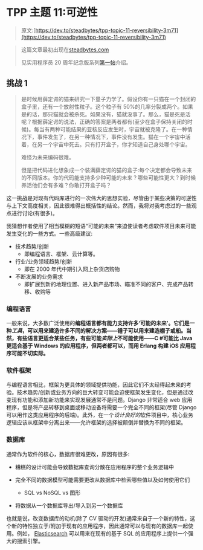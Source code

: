 # TPP 主题 11:可逆性

> 原文:[https://dev.to/steadbytes/tpp-topic-11-reversibility-3m71](https://dev.to/steadbytes/tpp-topic-11-reversibility-3m71)

> 这篇文章最初出现在[steadbytes.com](https://steadbytes.com/blog/the-pragmatic-programmer-20th/topic-11-challenges/)
> 
> 见实用程序员 20 周年纪念版系列[第一帖](https://dev.to/steadbytes/the-pragmatic-programmer-20th-anniversary-edition-series-1e2l)介绍。

## [](#challenge-1)挑战 1

> 是时候用薛定谔的猫来研究一下量子力学了。假设你有一只猫在一个封闭的盒子里，还有一个放射性粒子。这个粒子有 50%的几率分裂成两个。如果是的话，那只猫就会被杀死。如果没有，猫就没事了。那么，猫是死是活呢？根据薛定谔的说法，正确的答案是两者都有(至少在盒子保持关闭的时候)。每当有两种可能结果的亚核反应发生时，宇宙就被克隆了。在一种情况下，事件发生了，在另一种情况下，事件没有发生。猫在一个宇宙中活着，在另一个宇宙中死去。只有打开盒子，你才知道自己身处哪个宇宙。
> 
> 难怪为未来编码很难。
> 
> 但是把代码进化想象成一个装满薛定谔的猫的盒子:每个决定都会导致未来的不同版本。你的代码能支持多少种可能的未来？哪些可能性更大？到时候养活他们会有多难？你敢打开盒子吗？

这一挑战是对现有代码库进行的一次伟大的思想实验，尽管由于某些决策的可逆性与上下文高度相关，因此很难得出概括性的结论。然而，我将对我考虑过的一些观点进行讨论(有很多)。

我猜想作者使用了相当模糊的短语“可能的未来”来迫使读者考虑软件项目未来可能发生变化的一些方式。一些高级建议:

*   技术趋势/创新
    *   即编程语言、框架、云计算等。
*   行业/业务领域趋势/创新
    *   即在 2000 年代中期引入网上杂货店购物
*   不断发展的业务需求
    *   即扩展到新的地理位置、进入新产品市场、瞄准不同的客户、完成产品转移、收购等

### [](#programming-languages)编程语言

一般来说，大多数广泛使用的**编程语言都有能力支持许多‘可能的未来’。它们是一种*工具*，可以用来建造许多不同的解决方案——锤子可以用来建造棚子或船。当然，有些语言更适合某些任务，有些可能*实际上*不可能使用——C #可能比 Java 更适合基于 Windows 的应用程序，但两者都可以，而用 Erlang 构建 iOS 应用程序可能不切实际。**

### [](#software-frameworks)软件框架

与编程语言相比，框架为更具体的领域提供功能，因此它们不太经得起未来的考验。技术趋势/创新或业务方向的巨大转变可能会迫使框架发生变化，但是通过改变现有功能和添加新功能来实现发展通常不是问题。Django 非常适合 web 应用程序，但是将产品转移到桌面或移动设备将需要一个完全不同的框架(尽管 Django 可以用作这类应用程序的后端)。此外，在一个*设计良好的*软件项目中，核心业务逻辑应该从框架中分离出来——允许框架的选择被颠倒并替换为不同的框架。

### [](#databases)数据库

通常作为软件的核心，数据库很难更改，原因有很多:

*   糟糕的设计可能会导致数据库查询分散在应用程序的整个业务逻辑中
*   完全不同的数据模型可能需要更改从数据库中检索哪些值以及如何使用它们

    *   SQL vs NoSQL vs 图形
*   将数据从一个数据库导出/导入到另一个数据库

也就是说，改变数据库的动机(除了 CV 驱动的开发)通常来自于一个新的特性，这个新的特性独立于/附加于现有的应用程序，因此通常可以与现有的数据库一起使用。例如， [Elasticsearch](https://www.elastic.co/products/elasticsearch) 可以用来在现有的基于 SQL 的应用程序上提供一个强大的搜索引擎。